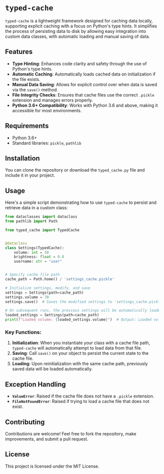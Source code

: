 # `typed-cache`

`typed-cache` is a lightweight framework designed for caching data locally, supporting explicit caching with a focus on Python's type hints. It simplifies the process of persisting data to disk by allowing easy integration into custom data classes, with automatic loading and manual saving of data.

## Features

- **Type Hinting**: Enhances code clarity and safety through the use of Python's type hints.
- **Automatic Caching**: Automatically loads cached data on initialization if the file exists.
- **Manual Data Saving**: Allows for explicit control over when data is saved via the `save()` method.
- **File Integrity Checks**: Ensures that cache files use the correct `.pickle` extension and manages errors properly.
- **Python 3.6+ Compatibility**: Works with Python 3.6 and above, making it accessible for most environments.

## Requirements

- Python 3.6+
- Standard libraries: `pickle`, `pathlib`

## Installation

You can clone the repository or download the `typed_cache.py` file and include it in your project.

## Usage

Here's a simple script demonstrating how to use `typed-cache` to persist and retrieve data in a custom class:

```python
from dataclasses import dataclass
from pathlib import Path

from typed_cache import TypedCache


@dataclass
class Settings(TypedCache):
    volume: int = 50
    brightness: float = 0.8
    username: str = "user"


# Specify cache file path
cache_path = Path.home() / 'settings_cache.pickle'

# Initialize settings, modify, and save
settings = Settings(path=cache_path)
settings.volume = 70
settings.save()  # Saves the modified settings to 'settings_cache.pickle'

# On subsequent runs, the previous settings will be automatically loaded
loaded_settings = Settings(path=cache_path)
print(f"Loaded volume: {loaded_settings.volume}")  # Output: Loaded volume: 70
```

### Key Functions:

1. **Initialization**: When you instantiate your class with a cache file path, `typed-cache` will automatically attempt to load data from that file.
2. **Saving**: Call `save()` on your object to persist the current state to the cache file.
3. **Loading**: Upon reinitialization with the same cache path, previously saved data will be loaded automatically.

## Exception Handling

- **`ValueError`**: Raised if the cache file does not have a `.pickle` extension.
- **`FileNotFoundError`**: Raised if trying to load a cache file that does not exist.

## Contributing

Contributions are welcome! Feel free to fork the repository, make improvements, and submit a pull request.

## License

This project is licensed under the MIT License.